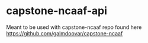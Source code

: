 # capstone-ncaaf-api

Meant to be used with capstone-ncaaf repo found here https://github.com/galmdoovar/capstone-ncaaf
